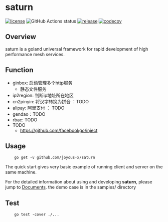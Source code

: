 # saturn
[![license](https://img.shields.io/github/license/joyous-x/saturn.svg)](https://github.com/joyous-x/saturn/blob/master/LICENSE)
![GitHub Actions status](https://github.com/joyous-x/saturn/workflows/code-analyzer/badge.svg)
[![release](https://img.shields.io/github/release/joyous-x/saturn.svg)](https://github.com/joyous-x/saturn/releases/latest)
[![codecov](https://codecov.io/gh/joyous-x/saturn/branch/master/graph/badge.svg)](https://codecov.io/gh/joyous-x/saturn)

## Overview
saturn is a goland universal framework for rapid development of high performance mesh services.

## Function
- ginbox: 启动管理多个http服务
    + 静态文件服务
- ip2region: 判断ip地址所在地区
- cn2pinyin: 将汉字转换为拼音 ：TODO
- alipay: 阿里支付 ： TODO
- gendao：TODO
- rbac: TODO
- TODO
    + https://github.com/facebookgo/inject


## Usage
```
    go get -v github.com/joyous-x/saturn
```
The quick start gives very basic example of running client and server on the same machine. 

For the detailed information about using and developing **saturn**, please jump to [Documents](#Documents). the demo case is in the samples/ directory


## Test
```
    go test -cover ./...
```